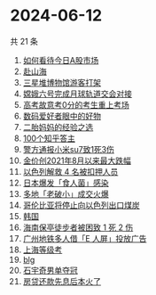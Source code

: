 # 2024-06-12

共 21 条

<!-- BEGIN -->
<!-- 最后更新时间 Wed Jun 12 2024 15:08:13 GMT+0800 (China Standard Time) -->

1. [如何看待今日A股市场](https://www.zhihu.com/search?q=%E5%A6%82%E4%BD%95%E7%9C%8B%E5%BE%85%E4%BB%8A%E6%97%A5A%E8%82%A1%E5%B8%82%E5%9C%BA)
1. [赴山海](https://www.zhihu.com/search?q=%E8%B5%B4%E5%B1%B1%E6%B5%B7)
1. [三星堆博物馆游客打架](https://www.zhihu.com/search?q=%E4%B8%89%E6%98%9F%E5%A0%86%E5%8D%9A%E7%89%A9%E9%A6%86%E6%B8%B8%E5%AE%A2%E6%89%93%E6%9E%B6)
1. [嫦娥六号完成月球轨道交会对接](https://www.zhihu.com/search?q=%E5%AB%A6%E5%A8%A5%E5%85%AD%E5%8F%B7%E5%AE%8C%E6%88%90%E6%9C%88%E7%90%83%E8%BD%A8%E9%81%93%E4%BA%A4%E4%BC%9A%E5%AF%B9%E6%8E%A5)
1. [高考故意考0分的考生重上考场](https://www.zhihu.com/search?q=%E9%AB%98%E8%80%83%E6%95%85%E6%84%8F%E8%80%830%E5%88%86%E7%9A%84%E8%80%83%E7%94%9F%E9%87%8D%E4%B8%8A%E8%80%83%E5%9C%BA)
1. [数码爱好者眼中的好物](https://www.zhihu.com/search?q=%E6%95%B0%E7%A0%81%E7%88%B1%E5%A5%BD%E8%80%85%E7%9C%BC%E4%B8%AD%E7%9A%84%E5%A5%BD%E7%89%A9)
1. [二胎妈妈的经验之选](https://www.zhihu.com/search?q=%E4%BA%8C%E8%83%8E%E5%A6%88%E5%A6%88%E7%9A%84%E7%BB%8F%E9%AA%8C%E4%B9%8B%E9%80%89)
1. [100个知乎答主](https://www.zhihu.com/search?q=100%E4%B8%AA%E7%9F%A5%E4%B9%8E%E7%AD%94%E4%B8%BB)
1. [警方通报小米su7致1死3伤](https://www.zhihu.com/search?q=%E8%AD%A6%E6%96%B9%E9%80%9A%E6%8A%A5%E5%B0%8F%E7%B1%B3su7%E8%87%B41%E6%AD%BB3%E4%BC%A4)
1. [金价创2021年8月以来最大跌幅](https://www.zhihu.com/search?q=%E9%87%91%E4%BB%B7%E5%88%9B2021%E5%B9%B48%E6%9C%88%E4%BB%A5%E6%9D%A5%E6%9C%80%E5%A4%A7%E8%B7%8C%E5%B9%85)
1. [以色列解救 4 名被扣押人员](https://www.zhihu.com/search?q=%E4%BB%A5%E8%89%B2%E5%88%97%E8%A7%A3%E6%95%91%204%20%E5%90%8D%E8%A2%AB%E6%89%A3%E6%8A%BC%E4%BA%BA%E5%91%98)
1. [日本爆发「食人菌」感染](https://www.zhihu.com/search?q=%E6%97%A5%E6%9C%AC%E7%88%86%E5%8F%91%E3%80%8C%E9%A3%9F%E4%BA%BA%E8%8F%8C%E3%80%8D%E6%84%9F%E6%9F%93)
1. [多地「老破小」成交火爆](https://www.zhihu.com/search?q=%E5%A4%9A%E5%9C%B0%E3%80%8C%E8%80%81%E7%A0%B4%E5%B0%8F%E3%80%8D%E6%88%90%E4%BA%A4%E7%81%AB%E7%88%86)
1. [哥伦比亚将停止向以色列出口煤炭](https://www.zhihu.com/search?q=%E5%93%A5%E4%BC%A6%E6%AF%94%E4%BA%9A%E5%B0%86%E5%81%9C%E6%AD%A2%E5%90%91%E4%BB%A5%E8%89%B2%E5%88%97%E5%87%BA%E5%8F%A3%E7%85%A4%E7%82%AD)
1. [韩国](https://www.zhihu.com/search?q=%E9%9F%A9%E5%9B%BD)
1. [海南保亭徒步者被困致 1 死 2 伤](https://www.zhihu.com/search?q=%E6%B5%B7%E5%8D%97%E4%BF%9D%E4%BA%AD%E5%BE%92%E6%AD%A5%E8%80%85%E8%A2%AB%E5%9B%B0%E8%87%B4%201%20%E6%AD%BB%202%20%E4%BC%A4)
1. [广州地铁多人借「E 人屏」投放广告](https://www.zhihu.com/search?q=%E5%B9%BF%E5%B7%9E%E5%9C%B0%E9%93%81%E5%A4%9A%E4%BA%BA%E5%80%9F%E3%80%8CE%20%E4%BA%BA%E5%B1%8F%E3%80%8D%E6%8A%95%E6%94%BE%E5%B9%BF%E5%91%8A)
1. [上海等级考](https://www.zhihu.com/search?q=%E4%B8%8A%E6%B5%B7%E7%AD%89%E7%BA%A7%E8%80%83)
1. [blg](https://www.zhihu.com/search?q=blg)
1. [石宇奇男单夺冠](https://www.zhihu.com/search?q=%E7%9F%B3%E5%AE%87%E5%A5%87%E7%94%B7%E5%8D%95%E5%A4%BA%E5%86%A0)
1. [房贷还款先息后本火了](https://www.zhihu.com/search?q=%E6%88%BF%E8%B4%B7%E8%BF%98%E6%AC%BE%E5%85%88%E6%81%AF%E5%90%8E%E6%9C%AC%E7%81%AB%E4%BA%86)

<!-- END -->
